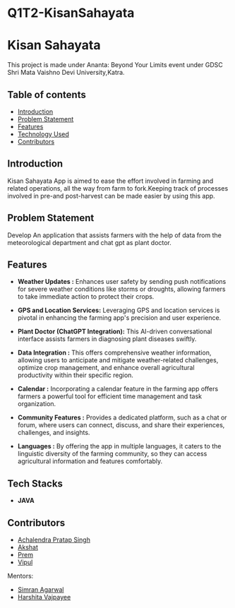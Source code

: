 # Q1T2-KisanSahayata

# Kisan Sahayata

This project is made under Ananta: Beyond Your Limits event under GDSC Shri Mata Vaishno Devi University,Katra.


## Table of contents

- [Introduction](#intro)
- [Problem Statement](#ps)
- [Features](#features)
- [Technology Used](#tech)
- [Contributors](#contributors)

## Introduction

Kisan Sahayata App is aimed to ease the effort involved in farming and related operations, all the way from farm to fork.Keeping track of processes involved in pre-and post-harvest can be made easier by using this app.


## Problem Statement

Develop An application that assists farmers with the help of data from the meteorological department and chat gpt as plant doctor.



## Features

- **Weather Updates :** Enhances user safety by sending push notifications for severe weather conditions like storms or droughts, allowing farmers to take immediate action to protect their crops.

- **GPS and Location Services:** Leveraging GPS and location services is pivotal in enhancing the farming app's precision and user experience.
- **Plant Doctor (ChatGPT Integration):** This AI-driven conversational interface assists farmers in diagnosing plant diseases swiftly.
- **Data Integration :** This offers comprehensive weather information, allowing users to anticipate and mitigate weather-related challenges, optimize crop management, and enhance overall agricultural productivity within their specific region.
- **Calendar :** Incorporating a calendar feature in the farming app offers farmers a powerful tool for efficient time management and task organization.
- **Community Features :** Provides a dedicated platform, such as a chat or forum, where users can connect, discuss, and share their experiences, challenges, and insights.
- **Languages :** By offering the app in multiple languages, it caters to the linguistic diversity of the farming community, so they can access agricultural information and features comfortably.



## Tech Stacks

- **JAVA** 
## Contributors

- [Achalendra Pratap Singh](https://github.com/AchalendraPratapsingh)
- [Akshat](https://github.com/Akshat2713)
- [Prem](https://github.com/prem85642)
- [Vipul](https://github.com/vipul0123)

Mentors:
- [Simran Agarwal](https://github.com/simmiagarwal60)
- [Harshita Vajpayee](https://github.com/harshita-vajpayee)

